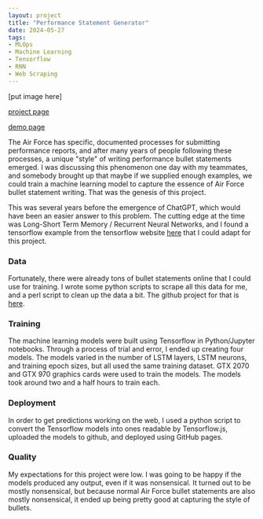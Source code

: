 ```yaml
---
layout: project
title: "Performance Statement Generator"
date: 2024-05-27
tags:
- MLOps
- Machine Learning
- Tensorflow
- RNN
- Web Scraping
---
```


[put image here]

[project page](https://github.com/AF-VCD/bullet-synth/)

[demo page](https://af-vcd.github.io/bullet-synth/)

The Air Force has specific, documented processes for submitting performance reports, and after many years of people following these processes, a unique "style" of writing performance bullet statements emerged. I was discussing this phenomenon one day with my teammates, and somebody brought up that maybe if we supplied enough examples, we could train a machine learning model to capture the essence of Air Force bullet statement writing. That was the genesis of this project.

This was several years before the emergence of ChatGPT, which would have been an easier answer to this problem. The cutting edge at the time was Long-Short Term Memory / Recurrent Neural Networks, and I found a tensorflow example from the tensorflow website [here](https://www.tensorflow.org/text/tutorials/text_generation) that I could adapt for this project. 

### Data 

Fortunately, there were already tons of bullet statements online that I could use for training. I wrote some python scripts to scrape all this data for me, and a perl script to clean up the data a bit. The github project for that is [here](https://github.com/AF-VCD/bullet-scraper). 

### Training

The machine learning models were built using Tensorflow in Python/Jupyter notebooks. Through a process of trial and error, I ended up creating four models. The models varied in the number of LSTM layers, LSTM neurons, and training epoch sizes, but all used the same training dataset. GTX 2070 and GTX 970 graphics cards were used to train the models. The models took around two and a half hours to train each.

### Deployment

In order to get predictions working on the web, I used a python script to convert the Tensorflow models into ones readable by Tensorflow.js, uploaded the models to github, and deployed using GitHub pages.

### Quality

My expectations for this project were low. I was going to be happy if the models produced any output, even if it was nonsensical. It turned out to be mostly nonsensical, but because normal Air Force bullet statements are also mostly nonsensical, it ended up being pretty good at capturing the style of bullets. 